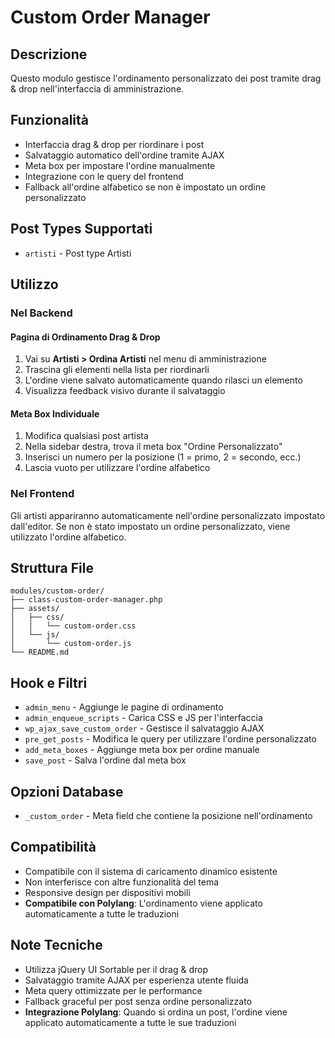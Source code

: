 # Custom Order Manager

## Descrizione
Questo modulo gestisce l'ordinamento personalizzato dei post tramite drag & drop nell'interfaccia di amministrazione.

## Funzionalità
- Interfaccia drag & drop per riordinare i post
- Salvataggio automatico dell'ordine tramite AJAX
- Meta box per impostare l'ordine manualmente
- Integrazione con le query del frontend
- Fallback all'ordine alfabetico se non è impostato un ordine personalizzato

## Post Types Supportati
- `artisti` - Post type Artisti

## Utilizzo

### Nel Backend

#### Pagina di Ordinamento Drag & Drop
1. Vai su **Artisti > Ordina Artisti** nel menu di amministrazione
2. Trascina gli elementi nella lista per riordinarli
3. L'ordine viene salvato automaticamente quando rilasci un elemento
4. Visualizza feedback visivo durante il salvataggio

#### Meta Box Individuale
1. Modifica qualsiasi post artista
2. Nella sidebar destra, trova il meta box "Ordine Personalizzato"
3. Inserisci un numero per la posizione (1 = primo, 2 = secondo, ecc.)
4. Lascia vuoto per utilizzare l'ordine alfabetico

### Nel Frontend
Gli artisti appariranno automaticamente nell'ordine personalizzato impostato dall'editor. Se non è stato impostato un ordine personalizzato, viene utilizzato l'ordine alfabetico.

## Struttura File
```
modules/custom-order/
├── class-custom-order-manager.php
├── assets/
│   ├── css/
│   │   └── custom-order.css
│   └── js/
│       └── custom-order.js
└── README.md
```

## Hook e Filtri
- `admin_menu` - Aggiunge le pagine di ordinamento
- `admin_enqueue_scripts` - Carica CSS e JS per l'interfaccia
- `wp_ajax_save_custom_order` - Gestisce il salvataggio AJAX
- `pre_get_posts` - Modifica le query per utilizzare l'ordine personalizzato
- `add_meta_boxes` - Aggiunge meta box per ordine manuale
- `save_post` - Salva l'ordine dal meta box

## Opzioni Database
- `_custom_order` - Meta field che contiene la posizione nell'ordinamento

## Compatibilità
- Compatibile con il sistema di caricamento dinamico esistente
- Non interferisce con altre funzionalità del tema
- Responsive design per dispositivi mobili
- **Compatibile con Polylang**: L'ordinamento viene applicato automaticamente a tutte le traduzioni

## Note Tecniche
- Utilizza jQuery UI Sortable per il drag & drop
- Salvataggio tramite AJAX per esperienza utente fluida
- Meta query ottimizzate per le performance
- Fallback graceful per post senza ordine personalizzato
- **Integrazione Polylang**: Quando si ordina un post, l'ordine viene applicato automaticamente a tutte le sue traduzioni
